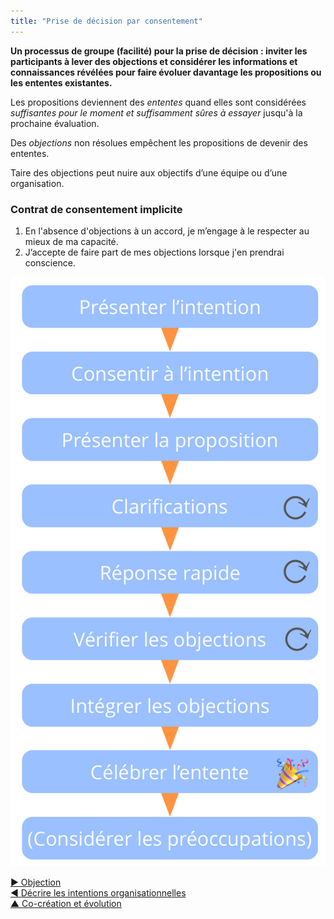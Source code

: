 ```yaml
---
title: "Prise de décision par consentement"
---
```



**Un processus de groupe (facilité) pour la prise de décision : inviter les participants à lever des objections et considérer les informations et connaissances révélées pour faire évoluer davantage les propositions ou les ententes existantes.**

Les propositions deviennent des <dfn data-info="Entente: Une ligne directrice, un processus ou protocole établi de le but de guider le flux de valeur.">ententes</dfn> quand elles sont considérées *suffisantes pour le moment et suffisamment sûres à essayer* jusqu'à la prochaine évaluation.

Des <dfn data-info="Objection: Un argument démontrant (ou révélant) comment une entente ou une activité (proposée) peut entraîner des conséquences imprévues, ou qu&apos;il y a des moyens intéressants d&apos;améliorer cette entente.">objections</dfn> non résolues empêchent les propositions de devenir des ententes.

Taire des objections peut nuire aux objectifs d’une équipe ou d’une organisation.

### Contrat de consentement implicite

1. En l'absence d'objections à un accord, je m’engage à le respecter au mieux de ma capacité.
2. J’accepte de faire part de mes objections lorsque j'en prendrai conscience.

![Prise de décision par consentement](img/agreements/consent-decision-making.png)

[&#9654; Objection](objection.html)<br/>[&#9664; Décrire les intentions organisationnelles](describe-organizational-drivers.html)<br/>[&#9650; Co-création et évolution](co-creation-and-evolution.html)

